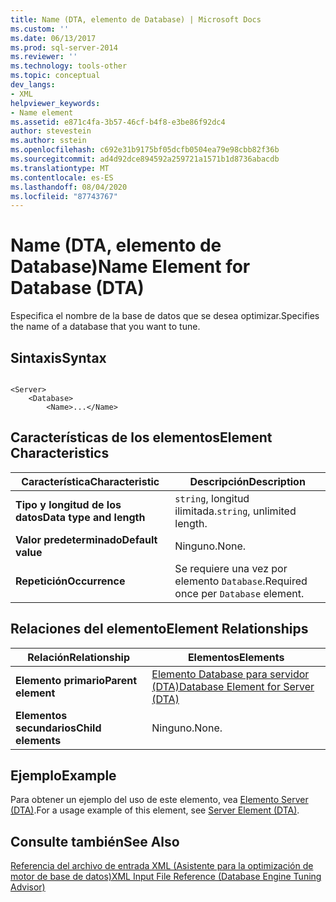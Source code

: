 ```yaml
---
title: Name (DTA, elemento de Database) | Microsoft Docs
ms.custom: ''
ms.date: 06/13/2017
ms.prod: sql-server-2014
ms.reviewer: ''
ms.technology: tools-other
ms.topic: conceptual
dev_langs:
- XML
helpviewer_keywords:
- Name element
ms.assetid: e871c4fa-3b57-46cf-b4f8-e3be86f92dc4
author: stevestein
ms.author: sstein
ms.openlocfilehash: c692e31b9175bf05dcfb0504ea79e98cbb82f36b
ms.sourcegitcommit: ad4d92dce894592a259721a1571b1d8736abacdb
ms.translationtype: MT
ms.contentlocale: es-ES
ms.lasthandoff: 08/04/2020
ms.locfileid: "87743767"
---
```

# <a name="name-element-for-database-dta"></a><span data-ttu-id="9ad1b-102">Name (DTA, elemento de Database)</span><span class="sxs-lookup"><span data-stu-id="9ad1b-102">Name Element for Database (DTA)</span></span>
  <span data-ttu-id="9ad1b-103">Especifica el nombre de la base de datos que se desea optimizar.</span><span class="sxs-lookup"><span data-stu-id="9ad1b-103">Specifies the name of a database that you want to tune.</span></span>  
  
## <a name="syntax"></a><span data-ttu-id="9ad1b-104">Sintaxis</span><span class="sxs-lookup"><span data-stu-id="9ad1b-104">Syntax</span></span>  
  
```  
  
<Server>  
    <Database>  
        <Name>...</Name>  
```  
  
## <a name="element-characteristics"></a><span data-ttu-id="9ad1b-105">Características de los elementos</span><span class="sxs-lookup"><span data-stu-id="9ad1b-105">Element Characteristics</span></span>  
  
|<span data-ttu-id="9ad1b-106">Característica</span><span class="sxs-lookup"><span data-stu-id="9ad1b-106">Characteristic</span></span>|<span data-ttu-id="9ad1b-107">Descripción</span><span class="sxs-lookup"><span data-stu-id="9ad1b-107">Description</span></span>|  
|--------------------|-----------------|  
|<span data-ttu-id="9ad1b-108">**Tipo y longitud de los datos**</span><span class="sxs-lookup"><span data-stu-id="9ad1b-108">**Data type and length**</span></span>|<span data-ttu-id="9ad1b-109">`string`, longitud ilimitada.</span><span class="sxs-lookup"><span data-stu-id="9ad1b-109">`string`, unlimited length.</span></span>|  
|<span data-ttu-id="9ad1b-110">**Valor predeterminado**</span><span class="sxs-lookup"><span data-stu-id="9ad1b-110">**Default value**</span></span>|<span data-ttu-id="9ad1b-111">Ninguno.</span><span class="sxs-lookup"><span data-stu-id="9ad1b-111">None.</span></span>|  
|<span data-ttu-id="9ad1b-112">**Repetición**</span><span class="sxs-lookup"><span data-stu-id="9ad1b-112">**Occurrence**</span></span>|<span data-ttu-id="9ad1b-113">Se requiere una vez por elemento `Database`.</span><span class="sxs-lookup"><span data-stu-id="9ad1b-113">Required once per `Database` element.</span></span>|  
  
## <a name="element-relationships"></a><span data-ttu-id="9ad1b-114">Relaciones del elemento</span><span class="sxs-lookup"><span data-stu-id="9ad1b-114">Element Relationships</span></span>  
  
|<span data-ttu-id="9ad1b-115">Relación</span><span class="sxs-lookup"><span data-stu-id="9ad1b-115">Relationship</span></span>|<span data-ttu-id="9ad1b-116">Elementos</span><span class="sxs-lookup"><span data-stu-id="9ad1b-116">Elements</span></span>|  
|------------------|--------------|  
|<span data-ttu-id="9ad1b-117">**Elemento primario**</span><span class="sxs-lookup"><span data-stu-id="9ad1b-117">**Parent element**</span></span>|[<span data-ttu-id="9ad1b-118">Elemento Database para servidor &#40;DTA&#41;</span><span class="sxs-lookup"><span data-stu-id="9ad1b-118">Database Element for Server &#40;DTA&#41;</span></span>](database-element-for-server-dta.md)|  
|<span data-ttu-id="9ad1b-119">**Elementos secundarios**</span><span class="sxs-lookup"><span data-stu-id="9ad1b-119">**Child elements**</span></span>|<span data-ttu-id="9ad1b-120">Ninguno.</span><span class="sxs-lookup"><span data-stu-id="9ad1b-120">None.</span></span>|  
  
## <a name="example"></a><span data-ttu-id="9ad1b-121">Ejemplo</span><span class="sxs-lookup"><span data-stu-id="9ad1b-121">Example</span></span>  
 <span data-ttu-id="9ad1b-122">Para obtener un ejemplo del uso de este elemento, vea [Elemento Server &#40;DTA&#41;](server-element-dta.md).</span><span class="sxs-lookup"><span data-stu-id="9ad1b-122">For a usage example of this element, see [Server Element &#40;DTA&#41;](server-element-dta.md).</span></span>  
  
## <a name="see-also"></a><span data-ttu-id="9ad1b-123">Consulte también</span><span class="sxs-lookup"><span data-stu-id="9ad1b-123">See Also</span></span>  
 [<span data-ttu-id="9ad1b-124">Referencia del archivo de entrada XML &#40;Asistente para la optimización de motor de base de datos&#41;</span><span class="sxs-lookup"><span data-stu-id="9ad1b-124">XML Input File Reference &#40;Database Engine Tuning Advisor&#41;</span></span>](xml-input-file-reference-database-engine-tuning-advisor.md)  
  
  
